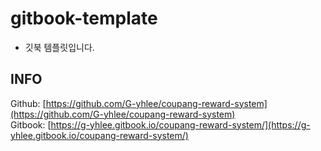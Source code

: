 # gitbook-template

* 깃북 템플릿입니다.

## INFO

Github: [https://github.com/G-yhlee/coupang-reward-system](https://github.com/G-yhlee/coupang-reward-system)  
Gitbook: [https://g-yhlee.gitbook.io/coupang-reward-system/](https://g-yhlee.gitbook.io/coupang-reward-system/)

